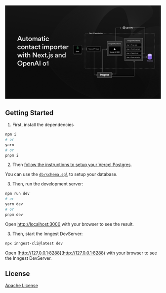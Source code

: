 ![](./featured-image.png)

## Getting Started

1. First, install the dependencies

```bash
npm i
# or
yarn
# or
pnpm i
```

2. Then [follow the instructions to setup your Vercel Postgres](https://vercel.com/docs/storage/vercel-postgres/quickstart#prerequisites).

You can use the [`db/schema.sql`](db/schema.sql) to setup your database.

3. Then, run the development server:

```bash
npm run dev
# or
yarn dev
# or
pnpm dev
```

Open [http://localhost:3000](http://localhost:3000) with your browser to see the result.

3. Then, start the Inngest DevServer:

```bash
npx inngest-cli@latest dev
```

Open [http://127.0.0.1:8288](http://127.0.0.1:8288) with your browser to see the Inngest DevServer.

## License

[Apache License](./LICENSE)
